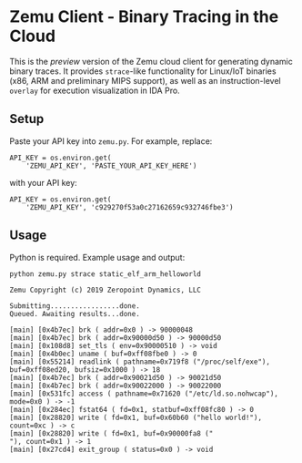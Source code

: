 # Zemu Client - Binary Tracing in the Cloud

This is the *preview* version of the Zemu cloud client for generating dynamic binary traces. It provides `strace`-like functionality for Linux/IoT binaries (x86, ARM and preliminary MIPS support), as well as an instruction-level `overlay` for execution visualization in IDA Pro.

## Setup

Paste your API key into `zemu.py`. For example, replace:

```
API_KEY = os.environ.get(
    'ZEMU_API_KEY', 'PASTE_YOUR_API_KEY_HERE')
```

with your API key:

```
API_KEY = os.environ.get(
    'ZEMU_API_KEY', 'c929270f53a0c27162659c932746fbe3')
```

## Usage

Python is required. Example usage and output:

```
python zemu.py strace static_elf_arm_helloworld

Zemu Copyright (c) 2019 Zeropoint Dynamics, LLC

Submitting.................done.
Queued. Awaiting results...done.

[main] [0x4b7ec] brk ( addr=0x0 ) -> 90000048
[main] [0x4b7ec] brk ( addr=0x90000d50 ) -> 90000d50
[main] [0x108d8] set_tls ( env=0x90000510 ) -> void
[main] [0x4b0ec] uname ( buf=0xff08fbe0 ) -> 0
[main] [0x55214] readlink ( pathname=0x719f8 ("/proc/self/exe"), buf=0xff08ed20, bufsiz=0x1000 ) -> 18
[main] [0x4b7ec] brk ( addr=0x90021d50 ) -> 90021d50
[main] [0x4b7ec] brk ( addr=0x90022000 ) -> 90022000
[main] [0x531fc] access ( pathname=0x71620 ("/etc/ld.so.nohwcap"), mode=0x0 ) -> -1
[main] [0x284ec] fstat64 ( fd=0x1, statbuf=0xff08fc80 ) -> 0
[main] [0x28820] write ( fd=0x1, buf=0x60b60 ("hello world!"), count=0xc ) -> c
[main] [0x28820] write ( fd=0x1, buf=0x90000fa8 ("
"), count=0x1 ) -> 1
[main] [0x27cd4] exit_group ( status=0x0 ) -> void
```
